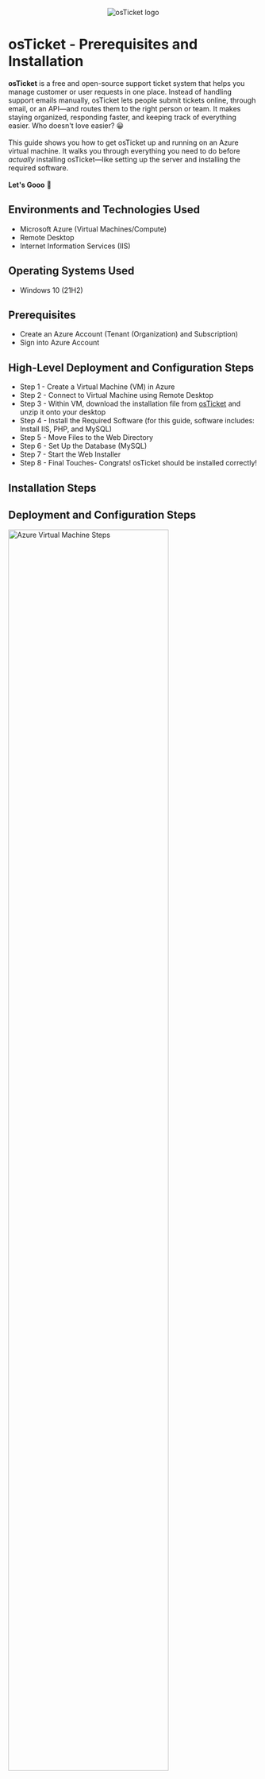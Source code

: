 <p align="center">
<img src="https://i.imgur.com/Clzj7Xs.png" alt="osTicket logo"/>
</p>

<h1>osTicket - Prerequisites and Installation</h1>
<b>osTicket</b> is a free and open-source support ticket system that helps you manage customer or user requests in one place. Instead of handling support emails manually, osTicket lets people submit tickets online, through email, or an API—and routes them to the right person or team. It makes staying organized, responding faster, and keeping track of everything easier. Who doesn't love easier? &#128512 <br />
<br />
This guide shows you how to get osTicket up and running on an Azure virtual machine. It walks you through everything you need to do before <i>actually</i> installing osTicket—like setting up the server and installing the required software.<br />
<br />
<b>Let's Gooo</b> &#128640 <br />


<h2>Environments and Technologies Used</h2>

- Microsoft Azure (Virtual Machines/Compute)
- Remote Desktop
- Internet Information Services (IIS)

<h2>Operating Systems Used </h2>

- Windows 10</b> (21H2)

<h2>Prerequisites</h2>

- Create an Azure Account (Tenant (Organization) and Subscription)
- Sign into Azure Account

<h2>High-Level Deployment and Configuration Steps</h2>

- Step 1 - Create a Virtual Machine (VM) in Azure
- Step 2 - Connect to Virtual Machine using Remote Desktop
- Step 3 - Within VM, download the installation file from <a href="https://www.osticket.com">osTicket</a> and unzip it onto your desktop
- Step 4 - Install the Required Software (for this guide, software includes: Install IIS, PHP, and MySQL) 
- Step 5 - Move Files to the Web Directory
- Step 6 - Set Up the Database (MySQL)
- Step 7 - Start the Web Installer
- Step 8 - Final Touches- Congrats! osTicket should be installed correctly!

<h2>Installation Steps</h2>

<h2>Deployment and Configuration Steps</h2>

<p>
<img src="https://i.imgur.com/TaeIVwZ.png" height="80%" width="80%" alt="Azure Virtual Machine Steps"/>


<b> **PRE-STEP** -- After signing in to Azure, click on "Resource Groups" in the dashboard. You will be redirected to the "Create Resource Group" page.</b>
</p>
<br />
<br />
<br />



<p>
<img src= "https://i.imgur.com/qB68NYR.png" height="80%" width="80%" alt="Azure Virtual Machine Steps"/>
</p>

<h3><b> Step 1 - Create Virtual Machine </b></h3>
  
<p>Make sure that the resource group is created under the correct <b>Subscription.</b>

Next, enter a <b>Resource Group Name</b> that is easy to recognize and will be used to contain your Virtual Machine.

Next, select a <b>Region</b> that is geographically close to your location for optimal performance.

Finally, click <b>Review + Create</b> to create the Resource Group
</p>
<br />
<br />
<br />
<br />

<p>
<img src="https://i.imgur.com/DVnMCCU.png" height="80%" width="80%" alt="Azure Virtual Machine Steps"/>
</p>
<p>
<h3><b> Step 2 - Create a Virtual Machine</b></h3>
  <br />

After creating your resource group, return to the Azure Dashboard.

Next, click on <b>"Virtual Machines" </b>— you can find this either on the dashboard or in the left-hand navigation menu.

Then, click the <b>"+ Create"</b> button and select <b>"Azure virtual machine"</b> from the dropdown.
** For complete tutorial on Azure virtual machine set-up , click here a ref<"https://github.com/micaelahwalkerit/azure_virtualmachine">
</p>
<br />
<br />
<br />
<br />

<p>
<img src="https://i.imgur.com/aST7Tc3.png" height="80%" width="80%" alt="Azure Virtual Machine Steps"/>
</p>
<p>
<h3><b>Step 3 - Fill in Basic Tab for your Virtual Machine </b></h3>
<br />
  
After clicking <b>"Azure virtual machine"</b> from the dropdown menu, you'll be taken to the <b>Basics</b> tab. This is where you'll enter the essential information needed to set up your virtual machine.

<b>Fill in the following fields:</b>

<b>Subscription:</b> Select the appropriate subscription from the list.

<b>Resource Group:</b> Choose the resource group you created earlier.

<b>Virtual Machine Name:</b> Enter a name for your VM (e.g., MyFirstVM).

<b>Region:</b> Select the same region you used for your resource group.

<b>Image:</b> Choose the operating system you'd like to install (e.g., Windows 11, Ubuntu).

<b>Size:</b> Click "See all sizes" and select a VM size that fits your performance needs and budget. (However, it's best to choose at least 2 vcpus for speed)

<b>Administrator Account Setup:</b>

<b>Username:</b> Create a secure username for logging into your VM.

<b>Authentication Type:</b>

<ul>For <i>Windows</i>, set a strong password.

For <i>Linux</i>, upload an SSH public key or choose password authentication if preferred. ( Azure now automatically generates an SSH key pair for you but you can also just use a Username & Password like you would for Windows).</ul>

<b>Licensing:</b> (Usually for a Windows VM) If you see a Licensing checkbox, check it or else your VM will fail to deploy.

Click <b>"Next: Disk"</b>
</p>
<br />
<br />
<br />
<br />

<p>
<img src="https://i.imgur.com/c9ucNHD.png" height="80%" width="80%" alt="Azure Virtual Machine Steps"/>
</p>
<p>
<h3><b>Step 4 - Disks Tab </b></h3>
<br />

Leave defaults (or choose SSD for better performance).

Click <b>"Next: Networking"</b>.
</p>
<br />
<br />
<br />
<br />

<p>
<img src="https://i.imgur.com/IWOHYJU.png" height="80%" width="80%" alt="Azure Virtual Machine Steps"/>
</p>
<p>
<h3><b>Step 5 - Networking Tab</b></h3> 
  <br />

Azure will automatically create a <b>Virtual Network (VNet) and Subnet</b>. However, you can change the VNet name.
<br />
<ul><i>This is one of Azure's helpful features for a virtual machine. These are essential because they allow your VM to communicate with other resources, just like a physical computer on a network</i></ul>

Ensure <b>"Public IP"</b> is set to create a new one (if you want internet access).

<b>Leave defaults unless you have specific networking needs.</b>
</p>
<br />
<br />
<br />
<br />

<p>
<img src="https://i.imgur.com/s6te31Q.png" height="80%" width="80%" alt="Azure Virtual Machine Steps"/>
</p>
<p>
<h3><b> Step 6 - Management, Montoring, Advanced,Tag Tabs </b></h3>
  <br />
This step is pretty easy! You can leave the options as they are! Wahoo, this is last aspect of "set-up" &#129395;
<br />
Click <b>Review + Create<b/>
</p>
<br />
<br />
<br />
<br />

<p>
<img src="https://i.imgur.com/YBEt0H5.png" height="80%" width="80%" alt="Azure Virtual Machine Steps"/>
</p>
<p>
<h3><b>Step 7 - Review + Create</b></h3>
<br />


Wait for validation to pass.

Click <b>"Create."</b>
</p>
<br />
<br />
<br />
<br />

<p>
<img src="https://i.imgur.com/DTPz4WR.png" height="80%" width="80%" alt="Azure Virtual Machine Steps"/>
</p>
<p>
<h3><b>Step 8 - Wait for Deployment to Take Place</b></h3>
<br />
  
Azure will take a few minutes to create your Virtual Machine based on all of the configurations from the previous steps.

Once done, click "Go to resource" to view your new virtual machine and observe VNet and Subnet to make sure it matches what was configured in previous steps.
</p>
<br />
<br />
<br />
<br />

<p>
<img src="https://i.imgur.com/NdZHP4m.png" height="80%" width="80%" alt="Azure Virtual Machine Steps"/>
</p>

<p>
<h3><b>Step 9 - Check to see if Virtual Machine is Successfully Running</b></h3>
<br />
</p>

 <p>
Click <b> "Home".</b>

Click <b>"Virtual Machines".</b>

See if the Virtual Machine you created is running
</p>
<br />

<p>Now you can connect to your Virtual Machine via Remote Desktop (RDP) for Windows VMs or Secured Shell (SSH) for Linux VMs
</p>

<br />
<br />
<br />

<h2>In Conclusion</h2>
<p>
Creating a virtual machine in Azure lets you run a computer in the cloud for tasks like running apps, storing data, or testing software. It’s a fast and flexible way for businesses to build secure infrastructure, protect their data, and manage systems without needing physical equipment. Learning how to set up a virtual machine helps both individuals and organizations work more efficiently and safely in the cloud.
